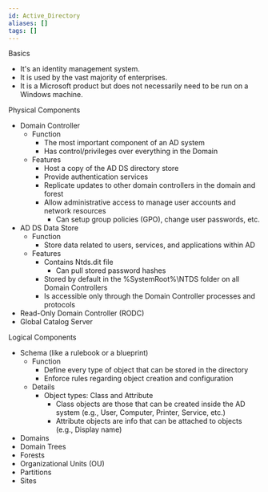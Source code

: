 ```yaml
---
id: Active_Directory
aliases: []
tags: []
---
```


Basics

  - It's an identity management system.
  - It is used by the vast majority of enterprises.
  - It is a Microsoft product but does not necessarily need to be run on a Windows machine.


Physical Components

  - Domain Controller
    - Function
      - The most important component of an AD system
      - Has control/privileges over everything in the Domain
    - Features
      - Host a copy of the AD DS directory store
      - Provide authentication services
      - Replicate updates to other domain controllers in the domain and forest
      - Allow administrative access to manage user accounts and network resources
        - Can setup group policies (GPO), change user passwords, etc.
  - AD DS Data Store
    - Function
      - Store data related to users, services, and applications within AD 
    - Features
      - Contains Ntds.dit file
        - Can pull stored password hashes
      - Stored by default in the %SystemRoot%\NTDS folder on all Domain Controllers
      - Is accessible only through the Domain Controller processes and protocols
  - Read-Only Domain Controller (RODC)
  - Global Catalog Server


Logical Components

  - Schema (like a rulebook or a blueprint)
    - Function 
      - Define every type of object that can be stored in the directory
      - Enforce rules regarding object creation and configuration
    - Details
      - Object types: Class and Attribute
        - Class objects are those that can be created inside the AD system (e.g., User, Computer, Printer, Service, etc.)
        - Attribute objects are info that can be attached to objects (e.g., Display name) 
  - Domains
  - Domain Trees
  - Forests
  - Organizational Units (OU)
  - Partitions
  - Sites
